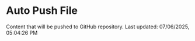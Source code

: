 # Auto Push File

Content that will be pushed to GitHub repository.
Last updated: 07/06/2025, 05:04:26 PM